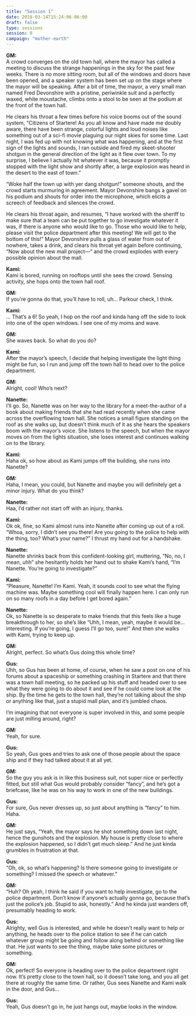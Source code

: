 ```yaml
---
title: "Session 1"
date: 2018-03-14T15:24:06-06:00
draft: false
type: sessions
session: 0
campaign: "mother-earth"
---
```

**GM:**  
A crowd converges on the old town hall, where the mayor has called a meeting to discuss the strange happenings in the sky for the past few weeks. There is no more sitting room, but all of the windows and doors have been opened, and a speaker system has been set up on the stage where the mayor will be speaking. After a bit of time, the mayor, a very small man named Fred Devonshire with a pristine, periwinkle suit and a perfectly waxed, white moustache, climbs onto a stool to be seen at the podium at the front of the town hall.

He clears his throat a few times before his voice booms out of the sound system, “Citizens of Startere! As you all know and have made me doubly aware, there have been strange, colorful lights and loud noises like something out of a sci-fi movie plaguing our night skies for some time. Last night, I was fed up with not knowing what was happening, and at the first sign of the lights and sounds, I ran outside and fired my skeet-shooter shotgun in the general direction of the light as it flew over town. To my surprise, I believe I actually hit whatever it was, because it promptly stopped with the light show and shortly after, a large explosion was heard in the desert to the east of town.”

“Woke half the town up with yer dang shotgun!” someone shouts, and the crowd starts murmuring in agreement. Mayor Devonshire bangs a gavel on his podium and shouts for order into the microphone, which elicits a screech of feedback and silences the crowd.

He clears his throat again, and resumes, “I have worked with the sheriff to make sure that a team can be put together to go investigate whatever it was, if there is anyone who would like to go. Those who would like to help, please visit the police department after this meeting! We will get to the bottom of this!” Mayor Devonshire pulls a glass of water from out of nowhere, takes a drink, and clears his throat yet again before continuing, “Now about the new mall project—” and the crowd explodes with every possible opinion about the mall.

**Kami:**  
Kami is bored, running on rooftops until she sees the crowd. Sensing activity, she hops onto the town hall roof.

**GM:**  
If you’re gonna do that, you’ll have to roll, uh… Parkour check, I think.

**Kami:**  
… That’s a 6! So yeah, I hop on the roof and kinda hang off the side to look into one of the open windows. I see one of my moms and wave.

**GM:**  
She waves back. So what do you do?

**Kami:**  
After the mayor’s speech, I decide that helping investigate the light thing might be fun, so I run and jump off the town hall to head over to the police department.

**GM:**  
Alright, cool! Who’s next?

**Nanette:**  
I’ll go. So, Nanette was on her way to the library for a meet-the-author of a book about making friends that she had read recently when she came across the overflowing town hall. She notices a small figure standing on the roof as she walks up, but doesn’t think much of it as she hears the speakers boom with the mayor’s voice. She listens to the speech, but when the mayor moves on from the lights situation, she loses interest and continues walking on to the library.

**Kami:**  
Haha ok, so how about as Kami jumps off the building, she runs into Nanette?

**GM:**  
Haha, I mean, you could, but Nanette and maybe you will definitely get a minor injury. What do you think?

**Nanette:**  
Haa, I’d rather not start off with an injury, thanks.

**Kami:**  
Ok ok, fine, so Kami almost runs into Nanette after coming up out of a roll. “Whoa, sorry, I didn’t see you there! Are you going to the police to help with the thing, too? What’s your name?” I thrust my hand out for a handshake.

**Nanette:**  
Nanette shrinks back from this confident-looking girl, muttering, “No, no, I mean, uhh” she hesitantly holds her hand out to shake Kami’s hand, “I’m Nanette. You’re going to investigate?”

**Kami:**  
“Pleasure, Nanette! I’m Kami. Yeah, it sounds cool to see what the flying machine was. Maybe something cool will finally happen here. I can only run on so many roofs in a day before I get bored again.”

**Nanette:**  
Ok, so Nanette is so desperate to make friends that this feels like a huge breakthrough to her, so she’s like “Uhh, I mean, yeah, maybe it would be…interesting. If you’re going, I guess I’ll go too, sure!” And then she walks with Kami, trying to keep up.

**GM:**  
Alright, perfect. So what’s Gus doing this whole time?

**Gus:**  
Uhh, so Gus has been at home, of course, when he saw a post on one of his forums about a spaceship or something crashing in Startere and that there was a town hall meeting, so he packed up his stuff and headed over to see what they were going to do about it and see if he could come look at the ship. By the time he gets to the town hall, they’re not talking about the ship or anything like that, just a stupid mall plan, and it’s jumbled chaos.

I’m imagining that not everyone is super involved in this, and some people are just milling around, right?

**GM:**  
Yeah, for sure.

**Gus:**  
So yeah, Gus goes and tries to ask one of those people about the space ship and if they had talked about it at all yet.

**GM:**  
So the guy you ask is in like this business suit, not super nice or perfectly fitted, but still what Gus would probably consider “fancy”, and he’s got a briefcase, like he was on his way to work in one of the new buildings.

**Gus:**  
For sure, Gus never dresses up, so just about anything is “fancy” to him. Haha.

**GM:**  
He just says, “Yeah, the mayor says he shot something down last night, hence the gunshots and the explosion. My house is pretty close to where the explosion happened, so I didn’t get much sleep.” And he just kinda grumbles in frustration at that.

**Gus:**  
“Oh, ok, so what’s happening? Is there someone going to investigate or something? I missed the speech or whatever.”

**GM:**  
“Huh? Oh yeah, I think he said if you want to help investigate, go to the police department. Don’t know if anyone’s actually gonna go, because that’s just the police’s job. Stupid to ask, honestly.” And he kinda just wanders off, presumably heading to work.

**Gus:**  
Alrighty, well Gus is interested, and while he doesn’t really want to help or anything, he heads over to the police station to see if he can catch whatever group might be going and follow along behind or something like that. He just wants to see the thing, maybe take some pictures or something.

**GM:**  
Ok, perfect! So everyone is heading over to the police department right now. It’s pretty close to the town hall, so it doesn’t take long, and you all get there at roughly the same time. Or rather, Gus sees Nanette and Kami walk in the door, and Gus…

**Gus:**  
Yeah, Gus doesn’t go in, he just hangs out, maybe looks in the window.
